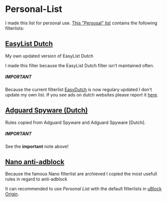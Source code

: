 # Personal-List
I made this list for personal use. 
[This "Persosal" list](https://github.com/JohnyP36/Personal-List/blob/main/Personal%20List.txt) contains the following filterlists:

## [EasyList Dutch](https://github.com/JohnyP36/Personal-List/tree/main/easylistdutch)
My own updated version of EasyList Dutch

I made this filter because the EasyList Dutch filter isn't maintained often.

##### IMPORTANT
Because the current filterlist [EasyDutch](https://github.com/BPower0036/AdBlockFilters/blob/main/easydutch) is now regulary updated I don't update my own list. 
If you see ads on dutch websites please report it [here](https://github.com/BPower0036/AdBlockFilters/issues).

## [Adguard Spyware (Dutch)](https://github.com/JohnyP36/Personal-List/blob/main/Adguard%20Spyware%20%5BDutch%5D.txt)
Rules copied from Adguard Spyware and Adguard Spyware [Dutch]. 
##### IMPORTANT
See the **important** note above!

## [Nano anti-adblock](https://github.com/JohnyP36/Personal-List/blob/main/Nano%20anti-Adblock.txt)
Because the famous Nano filterlist are archieved I copied the most usefull rules in regard to anti-adblock

It can recommended to use _Personal List_ with the default filterlists in [uBlock Origin](https://github.com/uBlockOrigin/uAssets).
